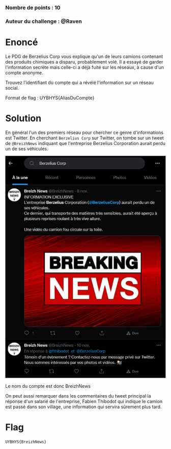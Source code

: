 ### Nombre de points : 10

### Auteur du challenge : @Raven

# Enoncé
Le PDG de Berzelius Corp vous explique qu'un de leurs camions contenant des produits chimiques a disparu, probablement volé. Il a essayé de garder l'information secrète mais celle-ci a déjà fuité sur les réseaux, à cause d'un compte anonyme.

Trouvez l'identifiant du compte qui a révélé l'information sur un réseau social.

Format de flag : UYBHYS{AliasDuCompte}

# Solution

En général l'un des premiers réseau pour chercher ce genre d'informations est Twitter. En cherchant `Berzelius Corp` sur Twitter, on tombe sur un tweet de `@BreizhNews` indiquant que l'entreprise Berzelius Corporation aurait perdu un de ses véhicules. 

![Résultat twitter](./Fichiers/4MM0N14C_1.png)

Le nom du compte est donc BreizhNews

On peut aussi remarquer dans les commentaires du tweet principal la réponse d'un salarié de l'entreprise, Fabien Thibodot qui indique le camion est passé dans son village, une information qui servira sûrement plus tard.

# Flag

`UYBHYS{BreizhNews}`